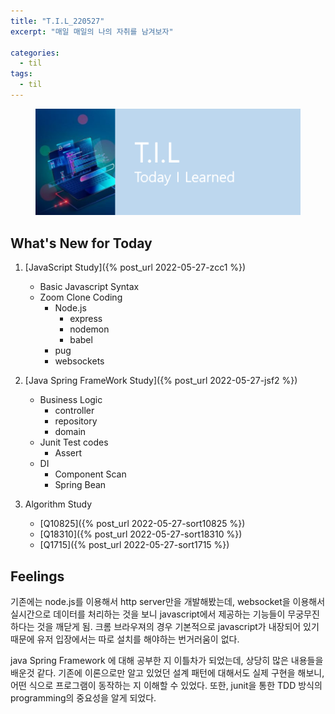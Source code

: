 ```yaml
---
title: "T.I.L_220527"
excerpt: "매일 매일의 나의 자취를 남겨보자"

categories:
  - til
tags:
  - til
---
```

<figure>
    <img src="/assets/images/til_image.png">
</figure>

## What's New for Today
1. [JavaScript Study]({% post_url 2022-05-27-zcc1 %})
    - Basic Javascript Syntax
    - Zoom Clone Coding
        - Node.js
            - express
            - nodemon
            - babel
        - pug
        - websockets

2. [Java Spring FrameWork Study]({% post_url 2022-05-27-jsf2 %})
    - Business Logic
      - controller
      - repository
      - domain
    - Junit Test codes
      - Assert
    - DI
      - Component Scan
      - Spring Bean

3. Algorithm Study
    - [Q10825]({% post_url 2022-05-27-sort10825 %})
    - [Q18310]({% post_url 2022-05-27-sort18310 %})
    - [Q1715]({% post_url 2022-05-27-sort1715 %})


## Feelings
기존에는 node.js를 이용해서 http server만을 개발해봤는데, websocket을 이용해서 실시간으로 데이터를 처리하는 것을 보니 javascript에서 제공하는 기능들이 무궁무진 하다는 것을 깨닫게 됨. 크롬 브라우져의 경우 기본적으로 javascript가 내장되어 있기 때문에 유저 입장에서는 따로 설치를 해야하는 번거러움이 없다.

java Spring Framework 에 대해 공부한 지 이틀차가 되었는데, 상당히 많은 내용들을 배운것 같다. 기존에 이론으로만 알고 있었던 설계 패턴에 대해서도 실제 구현을 해보니, 어떤 식으로 프로그램이 동작하는 지 이해할 수 있었다. 또한, junit을 통한 TDD 방식의 programming의 중요성을 알게 되었다.


